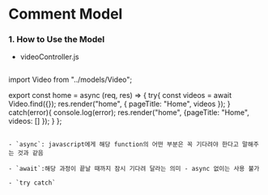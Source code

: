 # Comment Model

### 1. How to Use the Model

- videoController.js

  ```js
import Video from "../models/Video";
  
  export const home = async (req, res) => {
      try{
          const videos = await Video.find({});
          res.render("home", { pageTitle: "Home", videos });
      } catch(error){
          console.log(error);
          res.render("home", {pageTitle: "Home", videos: [] });
      }
  };
  ```
  
  - `async`: javascript에게 해당 function의 어떤 부분은 꼭 기다려야 한다고 말해주는 것과 같음
  
  - `await`:해당 과정이 끝날 때까지 잠시 기다려 달라는 의미 - async 없이는 사용 불가
  
  - `try catch`
  
  